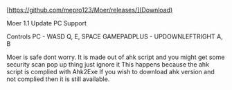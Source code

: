 [https://github.com/mepro123/Moer/releases/](Download)

Moer 1.1 Update
PC Support

Controls
PC - WASD Q, E, SPACE
GAMEPADPLUS - UPDOWNLEFTRIGHT A, B

Moer is safe dont worry.
It is made out of ahk script and you might get some security scan pop up thing just ignore it
This happens because the ahk script is complied with Ahk2Exe
If you wish to download ahk version and not complied then it is still available.
